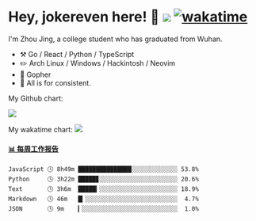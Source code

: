 # Hey, jokereven here! 👋 ![](https://visitor-badge.laobi.icu/badge?page_id=jokereven.readme) [![wakatime](https://wakatime.com/badge/user/eada5769-12fd-41f7-af3d-65254494dce1.svg)](https://wakatime.com/@eada5769-12fd-41f7-af3d-65254494dce1)

I'm Zhou Jing, a college student who has graduated from Wuhan.
-   :hammer_and_pick: Go / React / Python / TypeScript
-   :pencil2: Arch Linux / Windows / Hackintosh / Neovim
-   :seedling: Gopher
-   :thought_balloon: All is for consistent.

My Github chart:

![](https://ghchart.rshah.org/JonnieWayy)

My wakatime chart:
![](https://wakatime.com/share/@jokereven/1679dc82-4bf9-4b63-9203-390d608503de.png)

<!-- waka-box start -->
#### <a href="https://gist.github.com/9f8118785e2d128d746db5f61b0e0a2a" target="_blank">📊 每周工作报告</a>
```text
JavaScript 🕓 8h49m ███████████████░░░░░░░░░░░░░ 53.8%
Python     🕓 3h22m █████▊░░░░░░░░░░░░░░░░░░░░░░ 20.6%
Text       🕓 3h6m  █████▎░░░░░░░░░░░░░░░░░░░░░░ 18.9%
Markdown   🕓 46m   █▎░░░░░░░░░░░░░░░░░░░░░░░░░░  4.7%
JSON       🕓 9m    ▎░░░░░░░░░░░░░░░░░░░░░░░░░░░  1.0%
```
<!-- Powered by https://github.com/journey-ad/waka-box-go . -->
<!-- waka-box end -->
